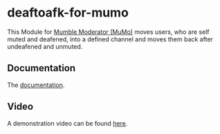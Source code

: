 # deaftoafk-for-mumo
This Module for [Mumble Moderator (MuMo)](http://wiki.natenom.name/mumble/tools/mumo) moves users, who are self muted and deafened, into a defined channel and moves them back after undeafened and unmuted.

## Documentation
The [documentation](http://wiki.natenom.name/mumble/tools/mumo/module/deaftoafk).

## Video
A demonstration video can be found [here](http://youtu.be/xqv3nnsDsV8).
